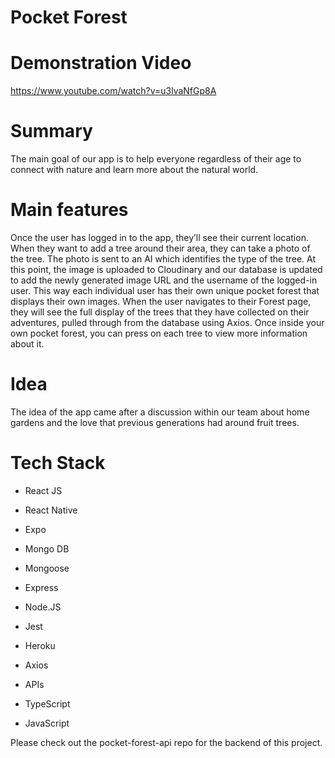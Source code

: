 # Pocket Forest

# Demonstration Video

https://www.youtube.com/watch?v=u3lvaNfGp8A

# Summary

The main goal of our app is to help everyone regardless of their age to connect with nature and learn more about the natural world. 

# Main features

Once the user has logged in to the app, they’ll see their current location. When they want to add a tree around their area, they can take a photo of the tree. The photo is sent to an AI which identifies the type of the tree. At this point, the image is uploaded to Cloudinary and our database is updated to add the newly generated image URL and the username of the logged-in user. This way each individual user has their own unique pocket forest that displays their own images. When the user navigates to their Forest page, they will see the full display of the trees that they have collected on their adventures, pulled through from the database using Axios. Once inside your own pocket forest, you can press on each tree to view more information about it.
 
# Idea
The idea of the app came after a discussion within our team about home gardens and the love that previous generations had around fruit trees.


# Tech Stack

* React JS

* React Native

* Expo

* Mongo DB

* Mongoose

* Express

* Node.JS

* Jest

* Heroku

* Axios

* APIs

* TypeScript

* JavaScript

Please check out the pocket-forest-api repo for the backend of this project.
